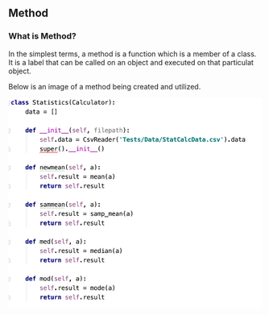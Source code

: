## Method

### What is Method?
In the simplest terms, a method is a function which is a member of a class. It is a label that can be called on an object and executed on that particulat object.

Below is an image of a method being created and utilized.


![Method Image](https://github.com/enforcer20/KVKRepo/blob/master/python_image/method.png)
